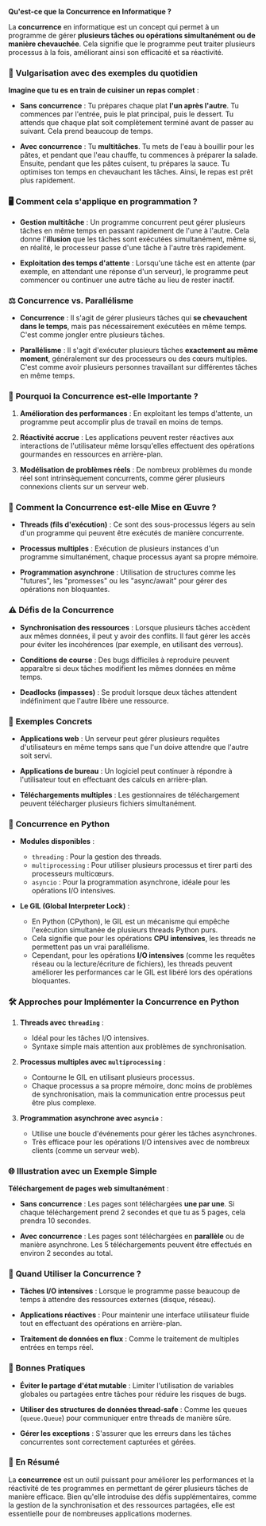 **Qu'est-ce que la Concurrence en Informatique ?**

La **concurrence** en informatique est un concept qui permet à un programme de gérer **plusieurs tâches ou opérations simultanément ou de manière chevauchée**. Cela signifie que le programme peut traiter plusieurs processus à la fois, améliorant ainsi son efficacité et sa réactivité.

### 🧠 **Vulgarisation avec des exemples du quotidien**

**Imagine que tu es en train de cuisiner un repas complet** :

- **Sans concurrence** : Tu prépares chaque plat **l'un après l'autre**. Tu commences par l'entrée, puis le plat principal, puis le dessert. Tu attends que chaque plat soit complètement terminé avant de passer au suivant. Cela prend beaucoup de temps.

- **Avec concurrence** : Tu **multitâches**. Tu mets de l'eau à bouillir pour les pâtes, et pendant que l'eau chauffe, tu commences à préparer la salade. Ensuite, pendant que les pâtes cuisent, tu prépares la sauce. Tu optimises ton temps en chevauchant les tâches. Ainsi, le repas est prêt plus rapidement.

### 🖥️ **Comment cela s'applique en programmation ?**

- **Gestion multitâche** : Un programme concurrent peut gérer plusieurs tâches en même temps en passant rapidement de l'une à l'autre. Cela donne l'**illusion** que les tâches sont exécutées simultanément, même si, en réalité, le processeur passe d'une tâche à l'autre très rapidement.

- **Exploitation des temps d'attente** : Lorsqu'une tâche est en attente (par exemple, en attendant une réponse d'un serveur), le programme peut commencer ou continuer une autre tâche au lieu de rester inactif.

### ⚖️ **Concurrence vs. Parallélisme**

- **Concurrence** : Il s'agit de gérer plusieurs tâches qui **se chevauchent dans le temps**, mais pas nécessairement exécutées en même temps. C'est comme jongler entre plusieurs tâches.

- **Parallélisme** : Il s'agit d'exécuter plusieurs tâches **exactement au même moment**, généralement sur des processeurs ou des cœurs multiples. C'est comme avoir plusieurs personnes travaillant sur différentes tâches en même temps.

### 🚀 **Pourquoi la Concurrence est-elle Importante ?**

1. **Amélioration des performances** : En exploitant les temps d'attente, un programme peut accomplir plus de travail en moins de temps.

2. **Réactivité accrue** : Les applications peuvent rester réactives aux interactions de l'utilisateur même lorsqu'elles effectuent des opérations gourmandes en ressources en arrière-plan.

3. **Modélisation de problèmes réels** : De nombreux problèmes du monde réel sont intrinsèquement concurrents, comme gérer plusieurs connexions clients sur un serveur web.

### 🔧 **Comment la Concurrence est-elle Mise en Œuvre ?**

- **Threads (fils d'exécution)** : Ce sont des sous-processus légers au sein d'un programme qui peuvent être exécutés de manière concurrente.

- **Processus multiples** : Exécution de plusieurs instances d'un programme simultanément, chaque processus ayant sa propre mémoire.

- **Programmation asynchrone** : Utilisation de structures comme les "futures", les "promesses" ou les "async/await" pour gérer des opérations non bloquantes.

### ⚠️ **Défis de la Concurrence**

- **Synchronisation des ressources** : Lorsque plusieurs tâches accèdent aux mêmes données, il peut y avoir des conflits. Il faut gérer les accès pour éviter les incohérences (par exemple, en utilisant des verrous).

- **Conditions de course** : Des bugs difficiles à reproduire peuvent apparaître si deux tâches modifient les mêmes données en même temps.

- **Deadlocks (impasses)** : Se produit lorsque deux tâches attendent indéfiniment que l'autre libère une ressource.

### 📝 **Exemples Concrets**

- **Applications web** : Un serveur peut gérer plusieurs requêtes d'utilisateurs en même temps sans que l'un doive attendre que l'autre soit servi.

- **Applications de bureau** : Un logiciel peut continuer à répondre à l'utilisateur tout en effectuant des calculs en arrière-plan.

- **Téléchargements multiples** : Les gestionnaires de téléchargement peuvent télécharger plusieurs fichiers simultanément.

### 🐍 **Concurrence en Python**

- **Modules disponibles** :
  - `threading` : Pour la gestion des threads.
  - `multiprocessing` : Pour utiliser plusieurs processus et tirer parti des processeurs multicœurs.
  - `asyncio` : Pour la programmation asynchrone, idéale pour les opérations I/O intensives.

- **Le GIL (Global Interpreter Lock)** :
  - En Python (CPython), le GIL est un mécanisme qui empêche l'exécution simultanée de plusieurs threads Python purs.
  - Cela signifie que pour les opérations **CPU intensives**, les threads ne permettent pas un vrai parallélisme.
  - Cependant, pour les opérations **I/O intensives** (comme les requêtes réseau ou la lecture/écriture de fichiers), les threads peuvent améliorer les performances car le GIL est libéré lors des opérations bloquantes.

### 🛠️ **Approches pour Implémenter la Concurrence en Python**

1. **Threads avec `threading`** :
   - Idéal pour les tâches I/O intensives.
   - Syntaxe simple mais attention aux problèmes de synchronisation.

2. **Processus multiples avec `multiprocessing`** :
   - Contourne le GIL en utilisant plusieurs processus.
   - Chaque processus a sa propre mémoire, donc moins de problèmes de synchronisation, mais la communication entre processus peut être plus complexe.

3. **Programmation asynchrone avec `asyncio`** :
   - Utilise une boucle d'événements pour gérer les tâches asynchrones.
   - Très efficace pour les opérations I/O intensives avec de nombreux clients (comme un serveur web).

### 🌐 **Illustration avec un Exemple Simple**

**Téléchargement de pages web simultanément** :

- **Sans concurrence** : Les pages sont téléchargées **une par une**. Si chaque téléchargement prend 2 secondes et que tu as 5 pages, cela prendra 10 secondes.

- **Avec concurrence** : Les pages sont téléchargées en **parallèle** ou de manière asynchrone. Les 5 téléchargements peuvent être effectués en environ 2 secondes au total.

### 🤔 **Quand Utiliser la Concurrence ?**

- **Tâches I/O intensives** : Lorsque le programme passe beaucoup de temps à attendre des ressources externes (disque, réseau).

- **Applications réactives** : Pour maintenir une interface utilisateur fluide tout en effectuant des opérations en arrière-plan.

- **Traitement de données en flux** : Comme le traitement de multiples entrées en temps réel.

### 📌 **Bonnes Pratiques**

- **Éviter le partage d'état mutable** : Limiter l'utilisation de variables globales ou partagées entre tâches pour réduire les risques de bugs.

- **Utiliser des structures de données thread-safe** : Comme les queues (`queue.Queue`) pour communiquer entre threads de manière sûre.

- **Gérer les exceptions** : S'assurer que les erreurs dans les tâches concurrentes sont correctement capturées et gérées.

### 🏁 **En Résumé**

La **concurrence** est un outil puissant pour améliorer les performances et la réactivité de tes programmes en permettant de gérer plusieurs tâches de manière efficace. Bien qu'elle introduise des défis supplémentaires, comme la gestion de la synchronisation et des ressources partagées, elle est essentielle pour de nombreuses applications modernes.